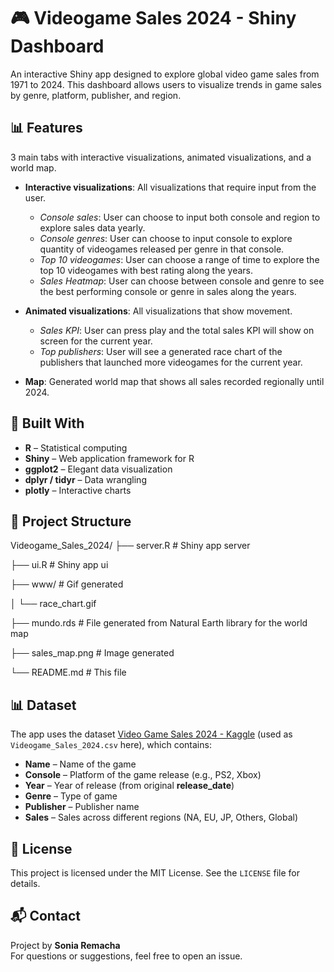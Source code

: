 # 🎮 Videogame Sales 2024 - Shiny Dashboard

An interactive Shiny app designed to explore global video game sales from 1971 to 2024. This dashboard allows users to visualize trends in game sales by genre, platform, publisher, and region.

## 📊 Features

3 main tabs with interactive visualizations, animated visualizations, and a world map.
  - **Interactive visualizations**: All visualizations that require input from the user.
      - *Console sales*: User can choose to input both console and region to explore sales data yearly.
      - *Console genres*: User can choose to input console to explore quantity of videogames released per genre in that console.
      - *Top 10 videogames*: User can choose a range of time to explore the top 10 videogames with best rating along the years.
      - *Sales Heatmap*: User can choose between console and genre to see the best performing console or genre in sales along the years.
        
  - **Animated visualizations**: All visualizations that show movement.
      - *Sales KPI*: User can press play and the total sales KPI will show on screen for the current year.
      - *Top publishers*: User will see a generated race chart of the publishers that launched more videogames for the current year.
        
  - **Map**: Generated world map that shows all sales recorded regionally until 2024.

## 🧰 Built With

- **R** – Statistical computing
- **Shiny** – Web application framework for R
- **ggplot2** – Elegant data visualization
- **dplyr / tidyr** – Data wrangling
- **plotly** – Interactive charts

## 📁 Project Structure

Videogame_Sales_2024/
├── server.R                # Shiny app server

├── ui.R                    # Shiny app ui

├── www/                    # Gif generated

│   └── race_chart.gif      

├── mundo.rds               # File generated from Natural Earth library for the world map

├── sales_map.png           # Image generated

└── README.md               # This file


## 📊 Dataset

The app uses the dataset [Video Game Sales 2024 - Kaggle](https://www.kaggle.com/datasets/hosammhmdali/video-game-sales-2024) (used as `Videogame_Sales_2024.csv` here), which contains:

- **Name** – Name of the game  
- **Console** – Platform of the game release (e.g., PS2, Xbox)  
- **Year** – Year of release (from original **release_date**)
- **Genre** – Type of game  
- **Publisher** – Publisher name  
- **Sales** – Sales across different regions (NA, EU, JP, Others, Global)

## 📜 License

This project is licensed under the MIT License. See the `LICENSE` file for details.

## 📬 Contact

Project by **Sonia Remacha**  
For questions or suggestions, feel free to open an issue.
